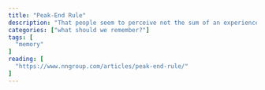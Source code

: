 ```yaml
---
title: "Peak-End Rule"
description: "That people seem to perceive not the sum of an experience but the average of how it was at its peak (e.g., pleasant or unpleasant) and how it ended."
categories: ["what should we remember?"]
tags: [
  "memory"
]
reading: [
  "https://www.nngroup.com/articles/peak-end-rule/"
]
---
```


